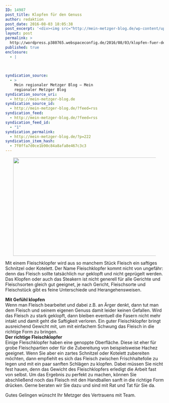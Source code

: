 ```yaml
---
ID: 14987
post_title: Klopfen für den Genuss
author: redaktion
post_date: 2016-08-03 18:05:38
post_excerpt: '<div><img src="http://mein-metzger-blog.de/wp-content/uploads/2016/08/der-richtige-klopfer-metzger-20-by-presssack-ff-de.jpg" width="600" height="312" title="" alt=""></div><div>Mit einem Fleischklopfer wird aus so manchem St&uuml;ck Fleisch ein saftiges Schnitzel oder Kotelett. Der Name Fleischklopfer kommt nicht von ungef&auml;hr: denn das Fleisch sollte tats&auml;chlich nur geklopft und nicht gepr&uuml;gelt werden. Das Klopfen oder auch das Steakern ist nicht...</div>'
layout: post
permalink: >
  http://wordpress.p380765.webspaceconfig.de/2016/08/03/klopfen-fuer-den-genuss/
published: true
enclosure:
  - |
    
    
    
syndication_source:
  - >
    Mein regionaler Metzger Blog – Mein
    regionaler Metzger Blog
syndication_source_uri:
  - http://mein-metzger-blog.de
syndication_source_id:
  - http://mein-metzger-blog.de/?feed=rss
syndication_feed:
  - http://mein-metzger-blog.de/?feed=rss
syndication_feed_id:
  - "1"
syndication_permalink:
  - http://mein-metzger-blog.de/?p=222
syndication_item_hash:
  - 7f0ffa7d0ce1b90c84a8afa8e467c3c3
---
```

<div style="margin: 5px 5% 10px 5%;"><img src="http://mein-metzger-blog.de/wp-content/uploads/2016/08/der-richtige-klopfer-metzger-20-by-presssack-ff-de.jpg" width="600" height="312" title="" alt="" /></div><div><p>Mit einem Fleischklopfer wird aus so manchem Stück Fleisch ein saftiges Schnitzel oder Kotelett. Der Name Fleischklopfer kommt nicht von ungefähr: denn das Fleisch sollte tatsächlich nur geklopft und nicht geprügelt werden. Das Klopfen oder auch das Steakern ist nicht generell für alle Gerichte und Fleischsorten gleich gut geeignet, je nach Gericht, Fleischsorte und Fleischstück gibt es feine Unterschiede und Herangehensweisen.</p>
<p><strong>Mit Gefühl klopfen</strong><br />
Wenn man Fleisch bearbeitet und dabei z.B. an Ärger denkt, dann tut man dem Fleisch und seinem eigenen Genuss damit leider keinen Gefallen. Wird das Fleisch zu stark geklopft, dann bleiben eventuell die Fasern nicht mehr intakt und damit geht die Saftigkeit verloren. Ein guter Fleischklopfer bringt ausreichend Gewicht mit, um mit einfachem Schwung das Fleisch in die richtige Form zu bringen.<br />
<strong>Der richtige Fleischklopfer</strong><br />
Einige Fleischklopfer haben eine genoppte Oberfläche. Diese ist eher für grobe Fleischpartien oder für die Zubereitung von beispielsweise Hachez geeignet. Wenn Sie aber ein zartes Schnitzel oder Kotelett zubereiten möchten, dann empfiehlt es sich das Fleisch zwischen Frischhaltefolie zu legen und mit ein paar sanften Schlägen zu klopfen. Dabei müssen Sie nicht fest hauen, denn das Gewicht des Fleischklopfers erledigt die Arbeit fast von selbst. Um das Ergebnis zu perfekt zu machen, können Sie abschließend noch das Fleisch mit den Handballen sanft in die richtige Form drücken. Gerne beraten wir Sie dazu und sind mit Rat und Tat für Sie da.</p>
<p>Gutes Gelingen wünscht Ihr Metzger des Vertrauens mit Team.</p>
</div>